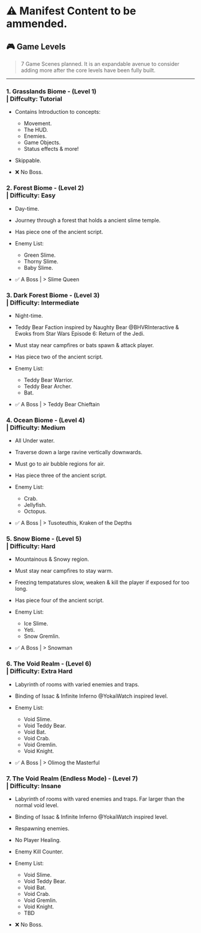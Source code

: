 # ⚠️ Manifest Content to be ammended.

## 🎮 Game Levels

> 7 Game Scenes planned.
> It is an expandable avenue to consider adding more after the core levels have been fully built. 

***

### 1. Grasslands Biome - (Level 1) <br> | Diffculty: Tutorial

- Contains Introduction to concepts:

    - Movement.
    - The HUD.
    - Enemies.
    - Game Objects.
    - Status effects & more!

- Skippable.
- ❌ No Boss.

### 2. Forest Biome - (Level 2) <br> | Difficulty: Easy

- Day-time.
- Journey through a forest that holds a ancient slime temple.
- Has piece one of the ancient script.
- Enemy List:

    - Green Slime.
    - Thorny Slime.
    - Baby Slime.

- ✅ A Boss | > Slime Queen

### 3. Dark Forest Biome - (Level 3) <br> | Difficulty: Intermediate

- Night-time.
- Teddy Bear Faction inspired by Naughty Bear @BHVRInteractive & Ewoks from Star Wars Episode 6: Return of the Jedi.
- Must stay near campfires or bats spawn & attack player.
- Has piece two of the ancient script.
- Enemy List:
   
   - Teddy Bear Warrior.
   - Teddy Bear Archer.
   - Bat.

- ✅ A Boss | > Teddy Bear Chieftain

### 4. Ocean Biome - (Level 4) <br> | Difficulty: Medium

- All Under water.
- Traverse down a large ravine vertically downwards.
- Must go to air bubble regions for air.
- Has piece three of the ancient script.
- Enemy List:

   - Crab.
   - Jellyfish.
   - Octopus.

- ✅ A Boss | > Tusoteuthis, Kraken of the Depths

### 5. Snow Biome - (Level 5) <br> | Difficulty: Hard

- Mountainous & Snowy region.
- Must stay near campfires to stay warm.
- Freezing tempatatures slow, weaken & kill the player if exposed for too long.
- Has piece four of the ancient script.
- Enemy List:

   - Ice Slime.
   - Yeti.
   - Snow Gremlin.

- ✅ A Boss | > Snowman

### 6. The Void Realm - (Level 6) <br> | Difficulty: Extra Hard

- Labyrinth of rooms with varied enemies and traps.
- Binding of Issac & Infinite Inferno @YokaiWatch inspired level.
- Enemy List:

   - Void Slime.
   - Void Teddy Bear.
   - Void Bat.
   - Void Crab.
   - Void Gremlin.
   - Void Knight.

- ✅ A Boss | > Olimog the Masterful

### 7. The Void Realm (Endless Mode) - (Level 7) <br> | Difficulty: Insane

- Labyrinth of rooms with vared enemies and traps. Far larger than the normal void level.
- Binding of Issac & Infinite Inferno @YokaiWatch inspired level.
- Respawning enemies.
- No Player Healing.
- Enemy Kill Counter.
- Enemy List:

   - Void Slime.
   - Void Teddy Bear.
   - Void Bat.
   - Void Crab.
   - Void Gremlin.
   - Void Knight.
   - TBD
 
- ❌ No Boss.
